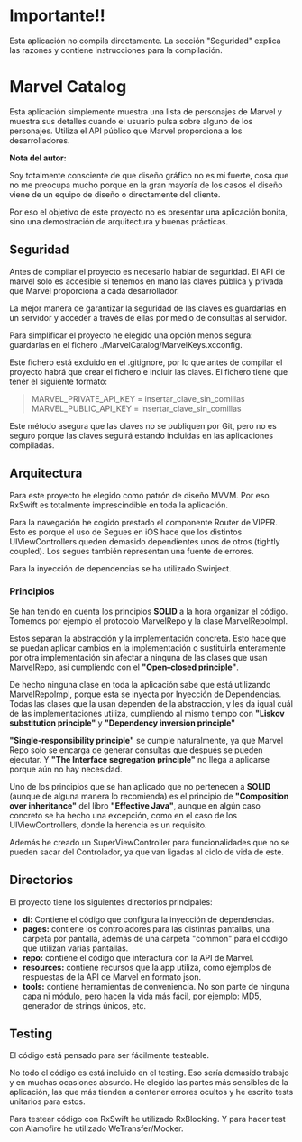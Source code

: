 # **Importante**‼️ 

Esta aplicación no compila directamente. La sección "Seguridad" explica las razones y contiene instrucciones para la compilación.

# Marvel Catalog

Esta aplicación simplemente muestra una lista de personajes de Marvel y muestra sus detalles cuando el usuario pulsa sobre alguno de los personajes. Utiliza el API público que Marvel proporciona a los desarrolladores.

**Nota del autor:** 

Soy totalmente consciente de que diseño gráfico no es mi fuerte, cosa que no me preocupa mucho porque en la gran mayoría de los casos el diseño viene de un equipo de diseño o directamente del cliente.

Por eso el objetivo de este proyecto no es presentar una aplicación bonita, sino una demostración de arquitectura y buenas prácticas.

## Seguridad

Antes de compilar el proyecto es necesario hablar de seguridad. El API de marvel solo es accesible si tenemos en mano las claves pública y privada que Marvel proporciona a cada desarrollador.

La mejor manera de garantizar la seguridad de las claves es guardarlas en un servidor y acceder a través de ellas por medio de consultas al servidor.

Para simplificar el proyecto he elegido una opción menos segura: guardarlas en el fichero ./MarvelCatalog/MarvelKeys.xcconfig.

Este fichero está excluido en el .gitignore, por lo que antes de compilar el proyecto habrá que crear el fichero e incluir las claves. El fichero tiene que tener el siguiente formato:

> MARVEL_PRIVATE_API_KEY = insertar_clave_sin_comillas<br>
> MARVEL_PUBLIC_API_KEY = insertar_clave_sin_comillas

Este método asegura que las claves no se publiquen por Git, pero no es seguro porque las claves seguirá estando incluidas en las aplicaciones compiladas.

## Arquitectura

Para este proyecto he elegido como patrón de diseño MVVM. Por eso RxSwift es totalmente imprescindible en toda la aplicación.

Para la navegación he cogido prestado el componente Router de VIPER. Esto es porque el uso de Segues en iOS hace que los distintos UIViewControllers queden demasido dependientes unos de otros (tightly coupled). Los segues también representan una fuente de errores.

Para la inyección de dependencias se ha utilizado Swinject.

### Principios

Se han tenido en cuenta los principios **SOLID** a la hora organizar el código. Tomemos por ejemplo el protocolo MarvelRepo y la clase MarvelRepoImpl.

Estos separan la abstracción y la implementación concreta. Esto hace que se puedan aplicar cambios en la implementación o sustituirla enteramente por otra implementación sin afectar a ninguna de las clases que usan MarvelRepo, así cumpliendo con el **"Open–closed principle"**.

De hecho ninguna clase en toda la aplicación sabe que está utilizando MarvelRepoImpl, porque esta se inyecta por Inyección de Dependencias. Todas las clases que la usan dependen de la abstracción, y les da igual cuál de las implementaciones utiliza, cumpliendo al mismo tiempo con **"Liskov substitution principle"** y **"Dependency inversion principle"**

**"Single-responsibility principle"** se cumple naturalmente, ya que Marvel Repo solo se encarga de generar consultas que después se pueden ejecutar. Y **"The Interface segregation principle"** no llega a aplicarse porque aún no hay necesidad.

Uno de los principios que se han aplicado que no pertenecen a **SOLID** (aunque de alguna manera lo recomienda) es el principio de **"Composition over inheritance"** del libro **"Effective Java"**, aunque en algún caso concreto se ha hecho una excepción, como en el caso de los UIViewControllers, donde la herencia es un requisito.

Además he creado un SuperViewController para funcionalidades que no se pueden sacar del Controlador, ya que van ligadas al ciclo de vida de este.

## Directorios

El proyecto tiene los siguientes directorios principales:
- **di:** Contiene el código que configura la inyección de dependencias.
- **pages:** contiene los controladores para las distintas pantallas, una carpeta por pantalla, además de una carpeta "common" para el código que utilizan varias pantallas.
- **repo:** contiene el código que interactura con la API de Marvel.
- **resources:** contiene recursos que la app utiliza, como ejemplos de respuestas de la API de Marvel en formato json.
- **tools:** contiene herramientas de conveniencia. No son parte de ninguna capa ni módulo, pero hacen la vida más fácil, por ejemplo: MD5, generador de strings únicos, etc.

## Testing

El código está pensado para ser fácilmente testeable.

No todo el código es está incluido en el testing. Eso sería demasido trabajo y en muchas ocasiones absurdo. He elegido las partes más sensibles de la aplicación, las que más tienden a contener errores ocultos y he escrito tests unitarios para estos.

Para testear código con RxSwift he utilizado RxBlocking. Y para hacer test con Alamofire he utilizado WeTransfer/Mocker.
